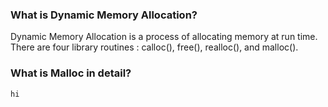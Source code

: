 ### What is Dynamic Memory Allocation?
Dynamic Memory Allocation is a process of allocating memory at run time.\
There are four library routines : calloc(), free(), realloc(), and malloc().

### What is Malloc in detail?
```
hi
```
